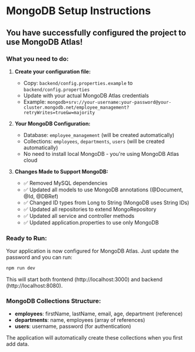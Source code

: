 # MongoDB Setup Instructions

## You have successfully configured the project to use MongoDB Atlas!

### What you need to do:

1. **Create your configuration file:**

   - Copy: `backend/config.properties.example` to `backend/config.properties`
   - Update with your actual MongoDB Atlas credentials
   - Example: `mongodb+srv://your-username:your-password@your-cluster.mongodb.net/employee_management?retryWrites=true&w=majority`

2. **Your MongoDB Configuration:**

   - Database: `employee_management` (will be created automatically)
   - Collections: `employees`, `departments`, `users` (will be created automatically)
   - No need to install local MongoDB - you're using MongoDB Atlas cloud

3. **Changes Made to Support MongoDB:**
   - ✅ Removed MySQL dependencies
   - ✅ Updated all models to use MongoDB annotations (@Document, @Id, @DBRef)
   - ✅ Changed ID types from Long to String (MongoDB uses String IDs)
   - ✅ Updated all repositories to extend MongoRepository
   - ✅ Updated all service and controller methods
   - ✅ Updated application.properties to use only MongoDB

### Ready to Run:

Your application is now configured for MongoDB Atlas. Just update the password and you can run:

```bash
npm run dev
```

This will start both frontend (http://localhost:3000) and backend (http://localhost:8080).

### MongoDB Collections Structure:

- **employees**: firstName, lastName, email, age, department (reference)
- **departments**: name, employees (array of references)
- **users**: username, password (for authentication)

The application will automatically create these collections when you first add data.
